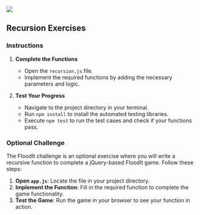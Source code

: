 ![](https://ga-dash.s3.amazonaws.com/production/assets/logo-9f88ae6c9c3871690e33280fcf557f33.png)

## Recursion Exercises

### Instructions

1. **Complete the Functions**
   - Open the `recursion.js` file.
   - Implement the required functions by adding the necessary parameters and logic.

2. **Test Your Progress**
   - Navigate to the project directory in your terminal.
   - Run `npm install` to install the automated testing libraries.
   - Execute `npm test` to run the test cases and check if your functions pass.


### Optional Challenge

The FloodIt challenge is an optional exercise where you will write a recursive function to complete a jQuery-based FloodIt game. Follow these steps:

1. **Open `app.js`**: Locate the file in your project directory.
2. **Implement the Function**: Fill in the required function to complete the game functionality.
3. **Test the Game**: Run the game in your browser to see your function in action.
